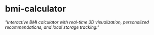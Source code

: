 # bmi-calculator
*"Interactive BMI calculator with real-time 3D visualization, personalized recommendations, and local storage tracking."*
